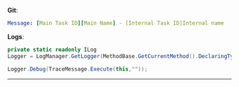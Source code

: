 ﻿__Git__:

```yaml
Message: [Main Task ID][Main Name] - [Internal Task ID]Internal name
```

__Logs__:

```csharp
private static readonly ILog 
Logger = LogManager.GetLogger(MethodBase.GetCurrentMethod().DeclaringType);
```

```csharp
Logger.Debug(TraceMessage.Execute(this,""));
```
---    